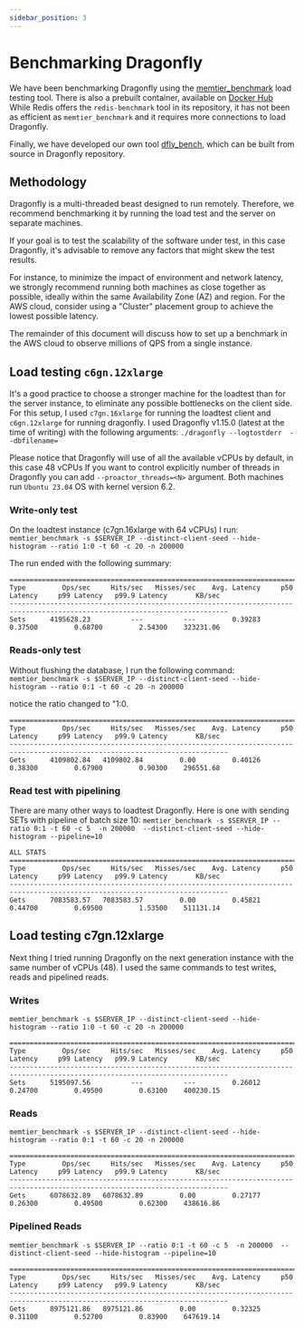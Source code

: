 ```yaml
---
sidebar_position: 3
---
```


# Benchmarking Dragonfly
We have been benchmarking Dragonfly using the [memtier_benchmark](https://github.com/RedisLabs/memtier_benchmark)
load testing tool.
There is also a prebuilt container, available on [Docker Hub](https://hub.docker.com/r/redislabs/memtier_benchmark/)
While Redis offers the `redis-benchmark` tool in its repository, it has not been as efficient
as `memtier_benchmark` and it requires more connections to load Dragonfly.

Finally, we have developed our own tool [dfly_bench](https://github.com/dragonflydb/dragonfly/blob/main/src/server/dfly_bench.cc), which can be built from source in Dragonfly repository.


## Methodology
Dragonfly is a multi-threaded beast designed to run remotely.
Therefore, we recommend benchmarking it by running the load test and the server on separate machines.

If your goal is to test the scalability of the software under test, in this case Dragonfly,
it's advisable to remove any factors that might skew the test results.

For instance, to minimize the impact of environment and network latency, we strongly recommend
running both machines as close together as possible, ideally within the same
Availability Zone (AZ) and region. For the AWS cloud, consider using a "Cluster" placement group
to achieve the lowest possible latency.

The remainder of this document will discuss how to set up a benchmark in the AWS cloud
to observe millions of QPS from a single instance.

## Load testing `c6gn.12xlarge`
It's a good practice to choose a stronger machine for the loadtest than for the server instance, to eliminate
any possible bottlenecks on the client side. For this setup, I used `c7gn.16xlarge` for running
the loadtest client and `c6gn.12xlarge` for running dragonfly.
I used Dragonfly v1.15.0 (latest at the time of writing) with the following arguments:
`./dragonfly --logtostderr  --dbfilename=`

Please notice that Dragonfly will use of all the available vCPUs by default, in this case 48 vCPUs
If you want to control explicitly number of threads in Dragonfly you can add `--proactor_threads=<N>`
argument.
Both machines run `Ubuntu 23.04` OS with kernel version 6.2.


### Write-only test
On the loadtest instance (c7gn.16xlarge with 64 vCPUs) I run:
`memtier_benchmark -s $SERVER_IP --distinct-client-seed --hide-histogram --ratio 1:0 -t 60 -c 20 -n 200000`

The run ended with the following summary:

```
============================================================================================================================
Type         Ops/sec     Hits/sec   Misses/sec    Avg. Latency     p50 Latency     p99 Latency   p99.9 Latency       KB/sec
----------------------------------------------------------------------------------------------------------------------------
Sets      4195628.23          ---          ---         0.39283         0.37500         0.68700         2.54300    323231.06

```

### Reads-only test
Without flushing the database, I run the following command:
`memtier_benchmark -s $SERVER_IP --distinct-client-seed --hide-histogram --ratio 0:1 -t 60 -c 20 -n 200000`

notice the ratio changed to "1:0.

```
============================================================================================================================
Type         Ops/sec     Hits/sec   Misses/sec    Avg. Latency     p50 Latency     p99 Latency   p99.9 Latency       KB/sec
----------------------------------------------------------------------------------------------------------------------------
Gets      4109802.84   4109802.84         0.00         0.40126         0.38300         0.67900         0.90300    296551.68
```


### Read test with pipelining

There are many other ways to loadtest Dragonfly. Here is one with sending SETs with pipeline of batch size 10:
`memtier_benchmark -s $SERVER_IP --ratio 0:1 -t 60 -c 5  -n 200000  --distinct-client-seed --hide-histogram --pipeline=10`

```
ALL STATS
============================================================================================================================
Type         Ops/sec     Hits/sec   Misses/sec    Avg. Latency     p50 Latency     p99 Latency   p99.9 Latency       KB/sec
----------------------------------------------------------------------------------------------------------------------------
Gets      7083583.57   7083583.57         0.00         0.45821         0.44700         0.69500         1.53500    511131.14
```

## Load testing c7gn.12xlarge

Next thing I tried running Dragonfly on the next generation instance with the same number of vCPUs (48).
I used the same commands to test writes, reads and pipelined reads.

### Writes
`memtier_benchmark -s $SERVER_IP --distinct-client-seed --hide-histogram --ratio 1:0 -t 60 -c 20 -n 200000`

```
============================================================================================================================
Type         Ops/sec     Hits/sec   Misses/sec    Avg. Latency     p50 Latency     p99 Latency   p99.9 Latency       KB/sec
----------------------------------------------------------------------------------------------------------------------------
Sets      5195097.56          ---          ---         0.26012         0.24700         0.49500         0.63100    400230.15
```

### Reads
`memtier_benchmark -s $SERVER_IP --distinct-client-seed --hide-histogram --ratio 0:1 -t 60 -c 20 -n 200000`
```
============================================================================================================================
Type         Ops/sec     Hits/sec   Misses/sec    Avg. Latency     p50 Latency     p99 Latency   p99.9 Latency       KB/sec
----------------------------------------------------------------------------------------------------------------------------
Gets      6078632.89   6078632.89         0.00         0.27177         0.26300         0.49500         0.62300    438616.86
```

### Pipelined Reads
`memtier_benchmark -s $SERVER_IP --ratio 0:1 -t 60 -c 5  -n 200000  --distinct-client-seed --hide-histogram --pipeline=10`

```
============================================================================================================================
Type         Ops/sec     Hits/sec   Misses/sec    Avg. Latency     p50 Latency     p99 Latency   p99.9 Latency       KB/sec
----------------------------------------------------------------------------------------------------------------------------
Gets      8975121.86   8975121.86         0.00         0.32325         0.31100         0.52700         0.83900    647619.14
```